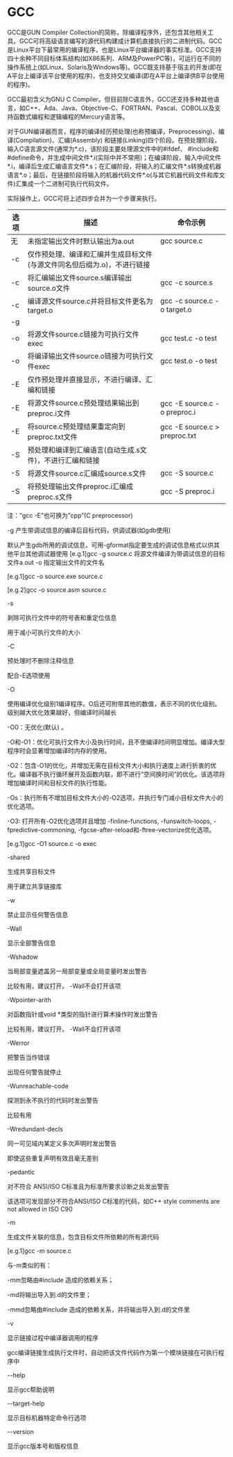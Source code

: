 # GCC
GCC是GUN Compiler Collection的简称，除编译程序外，还包含其他相关工具。GCC可将高级语言编写的源代码构建成计算机直接执行的二进制代码。GCC是Linux平台下最常用的编译程序，也是Linux平台编译器的事实标准。GCC支持四十余种不同目标体系结构(如X86系列、ARM及PowerPC等)，可运行在不同的操作系统上(如Linux、Solaris及Windows等)。GCC既支持基于宿主的开发(即在A平台上编译该平台使用的程序)，也支持交叉编译(即在A平台上编译供B平台使用的程序)。

GCC最初含义为GNU C Compiler。但目前除C语言外，GCC还支持多种其他语言，如C++、Ada、Java、Objective-C、FORTRAN、Pascal、COBOL以及支持函数式编程和逻辑编程的Mercury语言等。

对于GUN编译器而言，程序的编译经历预处理(也称预编译，Preprocessing)、编译(Compilation)、汇编(Assembly) 和链接(Linking)四个阶段。在预处理阶段，输入C语言源文件(通常为*.c)，该阶段主要处理源文件中的#ifdef、 #include和#define命令，并生成中间文件*.i(实际中并不常用)；在编译阶段，输入中间文件*.i，编译后生成汇编语言文件*.s；在汇编阶段，将输入的汇编文件*.s转换成机器语言*.o；最后，在链接阶段将输入的机器代码文件*.o(与其它机器代码文件和库文件)汇集成一个二进制可执行代码文件。

实际操作上，GCC可将上述四步合并为一个步骤来执行。

选项	|	描述	|	命令示例
--------|-----------|----------		
无 | 未指定输出文件时默认输出为a.out | gcc source.c 
-c | 仅作预处理、编译和汇编并生成目标文件(与源文件同名但后缀为.o)，不进行链接 | 
-c | 将汇编输出文件source.s编译输出source.o文件 | gcc -c source.s
-c | 编译源文件source.c并将目标文件更名为target.o | gcc -c source.c -o target.o
-g |  | 
-o | 将源文件source.c链接为可执行文件exec | gcc test.c -o test
-o | 将编译输出文件source.o链接为可执行文件exec | gcc test.o -o test
-E | 仅作预处理并直接显示，不进行编译、汇编和链接 |
-E | 将源文件source.c预处理结果输出到preproc.i文件 | gcc -E source.c -o preproc.i
-E | 将source.c预处理结果重定向到preproc.txt文件 | gcc -E source.c > preproc.txt
-S | 预处理和编译到汇编语言(自动生成.s文件)，不进行汇编和链接 | 
-S | 将源文件source.c汇编成source.s文件 | gcc -S source.c
-S | 将预处理输出文件preproc.i汇编成preproc.s文件 | gcc -S preproc.i
注：”gcc -E”也可换为”cpp”(C preprocessor)


-g
产生带调试信息的编译后目标代码，供调试器(如gdb使用)

默认产生gdb所用的调试信息，可用-gformat指定要生成的调试信息格式以供其他平台其他调试器使用
[e.g.1]gcc -g source.c
将源文件编译为带调试信息的目标文件a.out
-o <OutFile>
指定输出文件的文件名

[e.g.1]gcc -o source.exe source.c

[e.g.2]gcc -o source.asm source.c

-s
	

剥除可执行文件中的符号表和重定位信息
	

用于减小可执行文件的大小

-C
	

预处理时不删除注释信息
	

配合-E选项使用

-O
	

使用编译优化级别1编译程序。O后还可附带其他的数值，表示不同的优化级别。级别越大优化效果越好，但编译时间越长
	

-O0：无优化(默认) 。

-O和-O1：优化可执行文件大小及执行时间，且不使编译时间明显增加。编译大型程序时会显著增加编译时内存的使用。

-O2：包含-O1的优化，并增加无需在目标文件大小和执行速度上进行折衷的优化。编译器不执行循环展开及函数内联，即不进行“空间换时间”的优化。该选项将增加编译时间和目标文件的执行性能。

-Os：执行所有不增加目标文件大小的-O2选项，并执行专门减小目标文件大小的优化选项。

-O3: 打开所有-O2优化选项并且增加 -finline-functions, -funswitch-loops, -fpredictive-commoning, -fgcse-after-reload和-ftree-vectorize优化选项。

[e.g.1]gcc -O1 source.c -o exec

-shared
	

生成共享目标文件
	

用于建立共享链接库

-w
	

禁止显示任何警告信息
	

 

-Wall
	

显示全部警告信息
	

 

-Wshadow
	

当局部变量遮盖另一局部变量或全局变量时发出警告
	

比较有用，建议打开。 -Wall不会打开该项

-Wpointer-arith
	

对函数指针或void *类型的指针进行算术操作时发出警告
	

比较有用，建议打开。 -Wall不会打开该项

-Werror
	

把警告当作错误
	

出现任何警告就停止

-Wunreachable-code
	

探测到永不执行的代码时发出警告
	

比较有用

-Wredundant-decls
	

同一可见域内某定义多次声明时发出警告
	

即使这些重复声明有效且毫无差别

-pedantic
	

对不符合 ANSI/ISO C标准且为标准所要求诊断之处发出警告
	

该选项可发现部分不符合ANSI/ISO C标准的代码，如C++ style comments are not allowed in ISO C90

-m
	

生成文件关联的信息，包含目标文件所依赖的所有源代码
	

[e.g.1]gcc -m source.c

与-m类似的有：

-mm忽略由#include <file>造成的依赖关系；

-md将输出导入到.d的文件里；

-mmd忽略由#include <file>造成的依赖关系，并将输出导入到.d的文件里

-v
	

显示链接过程中编译器调用的程序
	

gcc编译链接生成执行文件时，自动把该文件代码作为第一个模块链接在可执行程序中

--help
	

显示gcc帮助说明
	

 

--target-help
	

显示目标机器特定命令行选项
	

 

--version
	

显示gcc版本号和版权信息